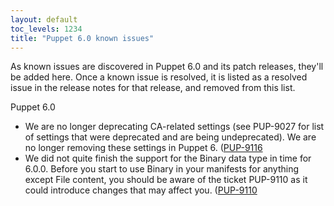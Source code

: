 ```yaml
---
layout: default
toc_levels: 1234
title: "Puppet 6.0 known issues"
---
```


As known issues are discovered in Puppet 6.0 and its patch releases, they'll be added here. Once a known issue is resolved, it is listed as a resolved issue in the release notes for that release, and removed from this list.

Puppet 6.0

- We are no longer deprecating CA-related settings (see PUP-9027 for list of settings that were deprecated and are being undeprecated). We are no longer removing these settings in Puppet 6. ([PUP-9116](https://tickets.puppetlabs.com/browse/PUP-9116)
- We did not quite finish the support for the Binary data type in time for 6.0.0. Before you start to use Binary in your manifests for anything except File content, you should be aware of the ticket PUP-9110 as it could introduce changes that may affect you. ([PUP-9110](https://tickets.puppetlabs.com/browse/PUP-9110)

